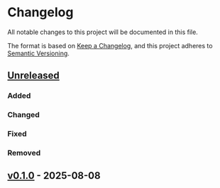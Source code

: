 # Changelog

All notable changes to this project will be documented in this file.

The format is based on [Keep a Changelog](https://keepachangelog.com/en/1.0.0/),
and this project adheres to [Semantic Versioning](https://semver.org/spec/v2.0.0.html).

## [Unreleased]

### Added

### Changed

### Fixed

### Removed

## [v0.1.0] - 2025-08-08

[Unreleased]: https://github.com/anxingan/new-project/compare/v0.1.0...HEAD
[v0.1.0]: https://github.com/anxingan/new-project/releases/tag/v0.1.0
